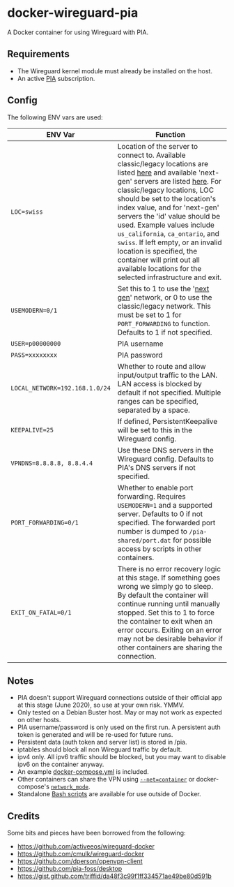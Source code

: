 # docker-wireguard-pia

A Docker container for using Wireguard with PIA.

## Requirements
* The Wireguard kernel module must already be installed on the host.
* An active [PIA](https://www.privateinternetaccess.com) subscription.

## Config
The following ENV vars are used:

| ENV Var | Function |
|-------|------|
|```LOC=swiss```|Location of the server to connect to. Available classic/legacy locations are listed [here](https://www.privateinternetaccess.com/vpninfo/servers?version=1001&client=x-alpha) and available 'next-gen' servers are listed [here](https://serverlist.piaservers.net/vpninfo/servers/new). For classic/legacy locations, LOC should be set to the location's index value, and for 'next-gen' servers the 'id' value should be used. Example values include ```us_california```, ```ca_ontario```, and ```swiss```. If left empty, or an invalid location is specified, the container will print out all available locations for the selected infrastructure and exit.
|```USEMODERN=0/1```| Set this to 1 to use the '[next gen](https://www.privateinternetaccess.com/blog/private-internet-access-next-generation-network-now-available-for-beta-preview/)' network, or 0 to use the classic/legacy network. This must be set to 1 for ```PORT_FORWARDING``` to function. Defaults to 1 if not specified.
|```USER=p00000000```|PIA username
|```PASS=xxxxxxxx```|PIA password
|```LOCAL_NETWORK=192.168.1.0/24```|Whether to route and allow input/output traffic to the LAN. LAN access is blocked by default if not specified. Multiple ranges can be specified, separated by a space.
|```KEEPALIVE=25```|If defined, PersistentKeepalive will be set to this in the Wireguard config.
|```VPNDNS=8.8.8.8, 8.8.4.4```|Use these DNS servers in the Wireguard config. Defaults to PIA's DNS servers if not specified.
|```PORT_FORWARDING=0/1```|Whether to enable port forwarding. Requires ```USEMODERN=1``` and a supported server. Defaults to 0 if not specified. The forwarded port number is dumped to ```/pia-shared/port.dat``` for possible access by scripts in other containers.
|```EXIT_ON_FATAL=0/1```|There is no error recovery logic at this stage. If something goes wrong we simply go to sleep. By default the container will continue running until manually stopped. Set this to 1 to force the container to exit when an error occurs. Exiting on an error may not be desirable behavior if other containers are sharing the connection.

## Notes
* PIA doesn't support Wireguard connections outside of their official app at this stage (June 2020), so use at your own risk. YMMV.
* Only tested on a Debian Buster host. May or may not work as expected on other hosts.
* PIA username/password is only used on the first run. A persistent auth token is generated and will be re-used for future runs.
* Persistent data (auth token and server list) is stored in /pia.
* iptables should block all non Wireguard traffic by default.
* ipv4 only. All ipv6 traffic should be blocked, but you may want to disable ipv6 on the container anyway.
* An example [docker-compose.yml](/docker-compose.yml) is included.
* Other containers can share the VPN using [```--net=container```](https://docs.docker.com/engine/reference/run/#network-settings) or docker-compose's [```network_mode```](https://docs.docker.com/compose/compose-file/#network_mode).
* Standalone [Bash scripts](/extra) are available for use outside of Docker.

## Credits
Some bits and pieces have been borrowed from the following:
* https://github.com/activeeos/wireguard-docker
* https://github.com/cmulk/wireguard-docker
* https://github.com/dperson/openvpn-client
* https://github.com/pia-foss/desktop
* https://gist.github.com/triffid/da48f3c99f1ff334571ae49be80d591b

